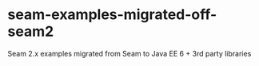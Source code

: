 seam-examples-migrated-off-seam2
================================

Seam 2.x examples migrated from Seam to Java EE 6 + 3rd party libraries
